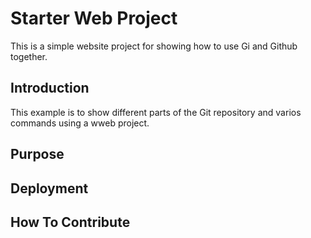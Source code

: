 # Starter Web Project

This is a simple website project for showing how to use Gi and Github together.

## Introduction

This example is to show different parts of the Git repository and varios commands using a wweb project.

## Purpose

## Deployment

## How To Contribute